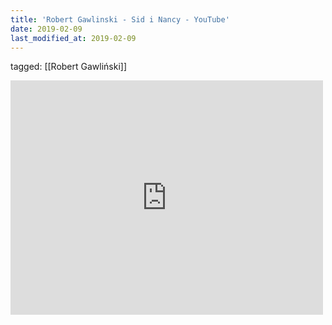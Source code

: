 ```yaml
---
title: 'Robert Gawlinski - Sid i Nancy - YouTube'
date: 2019-02-09
last_modified_at: 2019-02-09
---
```

tagged: [[Robert Gawliński]]
<iframe allow="accelerometer; autoplay; clipboard-write; encrypted-media; gyroscope; picture-in-picture" allowfullscreen="" frameborder="0" height="375" id="youtube_iframe" src="https://www.youtube.com/embed/xOYEt-w5eK0?feature=oembed&amp;enablejsapi=1&amp;origin=https://safe.txmblr.com&amp;wmode=opaque" width="500"></iframe>